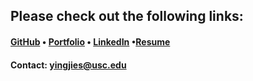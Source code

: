 ## Please check out the following links:

#### [GitHub](https://github.com/shen92) • [Portfolio](https://shen92.github.io/yingjie-portfolio/#/) • [LinkedIn](https://www.linkedin.com/in/yingjie-shen-a814a916b) •[Resume](https://drive.google.com/file/d/1t_3eH37fwQ_Zoo_qaSN8_9p0hGITnM2T/view)

#### Contact: yingjies@usc.edu
